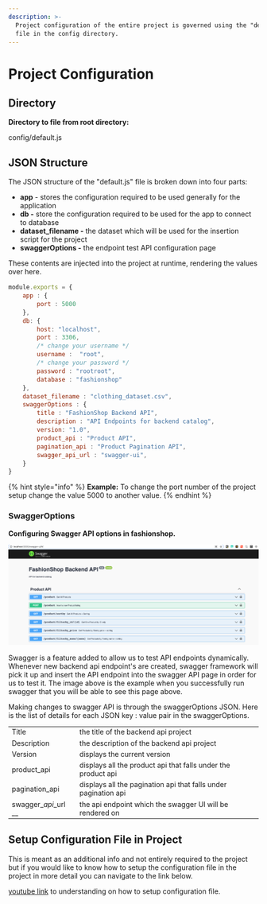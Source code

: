 ```yaml
---
description: >-
  Project configuration of the entire project is governed using the "default.js"
  file in the config directory.
---
```


# Project Configuration

## Directory

**Directory to file from root directory:**

config/default.js

## JSON Structure

The JSON structure of the "default.js" file is broken down into four parts:

* **app** - stores the configuration required to be used generally for the application 
* **db -** store the configuration required to be used for the app to connect to database
* **dataset\_filename -** the dataset which will be used for the insertion script for the project
* **swaggerOptions -** the endpoint test API configuration page

These contents are injected into the project at runtime, rendering the values over here.

```javascript
module.exports = {
    app : {
        port : 5000
    },
    db: {
        host: "localhost",
        port : 3306,
        /* change your username */
        username :  "root",
        /* change your password */
        password : "rootroot",
        database : "fashionshop"
    },
    dataset_filename : "clothing_dataset.csv",
    swaggerOptions : {
        title : "FashionShop Backend API",
        description : "API Endpoints for backend catalog",
        version: "1.0",
        product_api : "Product API",
        pagination_api : "Product Pagination API",
        swagger_api_url : "swagger-ui",
    }
}
```

{% hint style="info" %}
 **Example:** To change the port number of the project setup change the value 5000 to another value.
{% endhint %}

### **SwaggerOptions**

**Configuring Swagger API options in fashionshop.**

![Swagger API Page](../.gitbook/assets/screenshot-2021-06-16-at-9.13.20-pm.png)

Swagger is a feature added to allow us to test API endpoints dynamically. Whenever new backend api endpoint's are created, swagger framework will pick it up and insert the API endpoint into the swagger API page in order for us to test it. The image above is the example when you successfully run swagger that you will be able to see this page above.

Making changes to swagger API is through the swaggerOptions JSON. Here is the list of details for each JSON key : value pair in the swaggerOptions.

|  |  |
| :--- | :--- |
| Title | the title of the backend api project |
| Description | the description of the backend api project |
| Version | displays the current version |
| product\_api | displays all the product api that falls under the product api |
| pagination\_api | displays all the pagination api that falls under pagination api |
| swagger\__api_\_url __ | the api endpoint which the swagger UI will be rendered on |

## Setup Configuration File in Project

This is meant as an additional info and not entirely required to the project but if you would like to know how to setup the configuration file in the project in more detail you can navigate to the link below.

[youtube link](https://www.youtube.com/watch?v=vi17cFQFQHM) to understanding on how to setup configuration file. 

